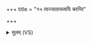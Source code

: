 +++
title = "१५ त्वज्जातास्त्वयि चरन्ति"

+++
<details><summary>मूलम् (VS)</summary>

त्वज्जा॒तास्त्वयि॑ चरन्ति॒ मर्त्या॒स्त्वं बि॑भर्षि द्वि॒पद॒स्त्वं चतु॑ष्पदः।  
तवे॒मे पृ॑थिवि॒ पञ्च॑ मान॒वा येभ्यो॒ ज्योति॑र॒मृतं॒ मर्त्ये॑भ्य उ॒द्यन्त्सूर्यो॑ र॒श्मिभि॑रात॒नोति॑ ॥
</details>